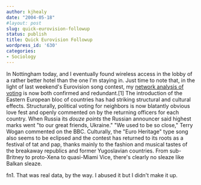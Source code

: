 ```yaml
---
author: kjhealy
date: "2004-05-18"
#layout: post
slug: quick-eurovision-followup
status: publish
title: Quick Eurovision Followup
wordpress_id: '630'
categories:
- Sociology
---
```


In Nottingham today, and I eventually found wireless access in the lobby of a rather better hotel than the one I'm staying in. Just time to note that, in the light of last weekend's Eurovision song contest, my [network analysis of voting](http://www.crookedtimber.org/archives/001852.html) is now both confirmed and redundant.[1] The introduction of the Eastern European bloc of countries has had striking structural and cultural effects. Structurally, political voting for neighbors is now blatantly obvious love fest and openly commented on by the returning officers for each country. When Russia its *douze points* the Russian announcer said highest marks went "to our great friends, Ukraine." "We used to be so close," Terry Wogan commented on the BBC. Culturally, the "Euro Heritage" type song also seems to be eclipsed and the contest has returned to its roots as a festival of tat and pap, thanks mainly to the fashion and musical tastes of the breakaway republics and former Yugoslavian countries. From sub-Britney to proto-Xena to quasi-Miami Vice, there's clearly no sleaze like Balkan sleaze.

fn1. That was real data, by the way. I abused it but I didn't make it up.
